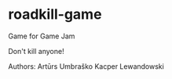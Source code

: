 # roadkill-game
Game for Game Jam


Don't kill anyone!

Authors:
Artūrs Umbraško
Kacper Lewandowski
